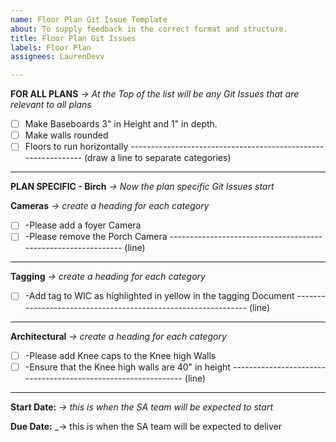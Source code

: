```yaml
---
name: Floor Plan Git Issue Template
about: To supply feedback in the correct format and structure.
title: Floor Plan Git Issues
labels: Floor Plan
assignees: LaurenDevv

---
```


**FOR ALL PLANS**  _-> At the Top of the list will be any Git Issues that are relevant to all plans_

- [ ] Make Baseboards 3" in Height and 1" in depth.
- [ ] Make walls rounded
- [ ] Floors to run horizontally
-------------------------------------------------------------- (draw a line to separate categories)

---------------------------------------------------
**PLAN SPECIFIC - Birch** _-> Now the plan specific Git Issues start_

**Cameras** _-> create a heading for each category_

- [ ] -Please add a foyer Camera
- [ ] -Please remove the Porch Camera
-------------------------------------------------------------- (line)

---------------------------------------------------
**Tagging** _-> create a heading for each category_

- [ ] -Add tag to WIC as highlighted in yellow in the tagging Document
-------------------------------------------------------------- (line)

---------------------------------------------------
**Architectural** _-> create a heading for each category_

- [ ] -Please add Knee caps to the Knee high Walls
- [ ] -Ensure that the Knee high walls are 40" in height
-------------------------------------------------------------- (line)

---------------------------------------------------
**Start Date:**  _-> this is when the SA team will be expected to start_

**Due Date:**  _-> this is when the SA team will be expected to deliver
